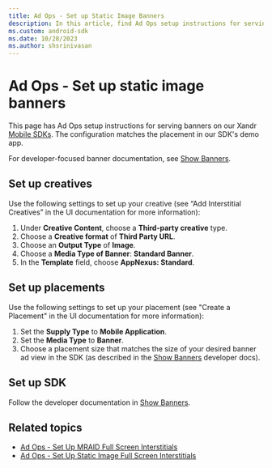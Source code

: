 ```yaml
---
title: Ad Ops - Set up Static Image Banners
description: In this article, find Ad Ops setup instructions for serving banners on Xandr mobile SDKs.
ms.custom: android-sdk
ms.date: 10/28/2023
ms.author: shsrinivasan
---
```


# Ad Ops - Set up static image banners

This page has Ad Ops setup instructions for serving banners on our Xandr [Mobile SDKs](xandr-mobile-sdks.md). The configuration matches the placement in our SDK's demo app.

For developer-focused banner documentation, see [Show Banners](show-banners-on-ios.md).

## Set up creatives

Use the following settings to set up your creative (see “Add Interstitial Creatives” in the UI documentation for more information):

1. Under **Creative Content**, choose a **Third-party creative** type.
1. Choose a **Creative format** of **Third Party URL**.
1. Choose an **Output Type** of **Image**.
1. Choose a **Media Type of Banner**: **Standard Banner**.
1. In the **Template** field, choose **AppNexus: Standard**.

## Set up placements

Use the following settings to set up your placement (see "Create a Placement" in the UI documentation for more information):

1. Set the **Supply Type** to **Mobile Application**.
1. Set the **Media Type** to **Banner**.
1. Choose a placement size that matches the size of your desired banner ad view in the SDK (as described in the [Show Banners](show-banners-on-ios.md) developer docs).

## Set up SDK 

Follow the developer documentation in [Show Banners](show-banners-on-ios.md).

## Related topics

- [Ad Ops - Set Up MRAID Full Screen Interstitials](ad-ops-set-up-mraid-full-screen-interstitials.md)
- [Ad Ops - Set Up Static Image Full Screen Interstitials](ad-ops-set-up-static-image-full-screen-interstitials.md)
